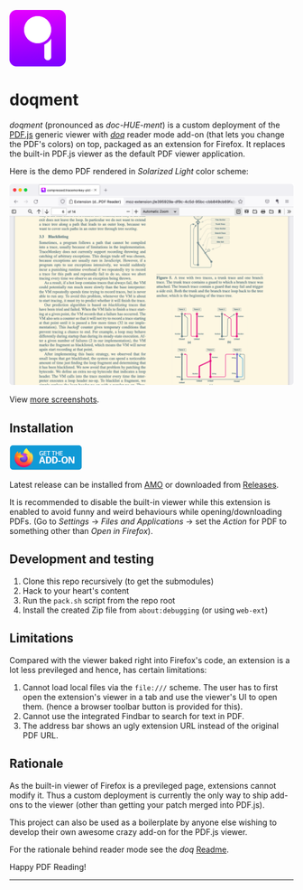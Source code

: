 ![doqment icon](docs/logo.png)

# doqment

*doqment* (pronounced as *doc-HUE-ment*) is a custom deployment of the
[PDF.js][1] generic viewer with [*doq*][2] reader mode add-on (that lets you
change the PDF's colors) on top, packaged as an extension for Firefox. It
replaces the built-in PDF.js viewer as the default PDF viewer application.

Here is the demo PDF rendered in *Solarized Light* color scheme:

![Screenshot of doqment running in Firefox](docs/grabs/solarized-light.png)

View [more screenshots](docs/gallery.md#color-schemes).

## Installation

[ ![Get the Add-on](docs/get-addon.png) ][4]

Latest release can be installed from [AMO][4] or downloaded from [Releases][5].

It is recommended to disable the built-in viewer while this extension is
enabled to avoid funny and weird behaviours while opening/downloading PDFs.
(Go to *Settings* -> *Files and Applications* -> set the *Action* for PDF to
something other than *Open in Firefox*).

## Development and testing

1. Clone this repo recursively (to get the submodules)
2. Hack to your heart's content
3. Run the `pack.sh` script from the repo root
4. Install the created Zip file from `about:debugging` (or using `web-ext`)

## Limitations

Compared with the viewer baked right into Firefox's code, an extension is a lot
less previleged and hence, has certain limitations:

1. Cannot load local files via the `file:///` scheme. The user has to first
   open the extension's viewer in a tab and use the viewer's UI to open them.
   (hence a browser toolbar button is provided for this).
2. Cannot use the integrated Findbar to search for text in PDF.
3. The address bar shows an ugly extension URL instead of the original PDF URL.

## Rationale

As the built-in viewer of Firefox is a previleged page, extensions cannot
modify it. Thus a custom deployment is currently the only way to ship add-ons
to the viewer (other than getting your patch merged into PDF.js).

This project can also be used as a boilerplate by anyone else wishing to
develop their own awesome crazy add-on for the PDF.js viewer.

For the rationale behind reader mode see the *doq* [Readme][3].

Happy PDF Reading!

---

[1]: https://mozilla.github.io/pdf.js/web/viewer.html
[2]: https://github.com/shivaprsd/doq
[3]: https://github.com/shivaprsd/doq#why-doq
[4]: https://addons.mozilla.org/addon/doqment
[5]: https://github.com/shivaprsd/doqment/releases/latest
